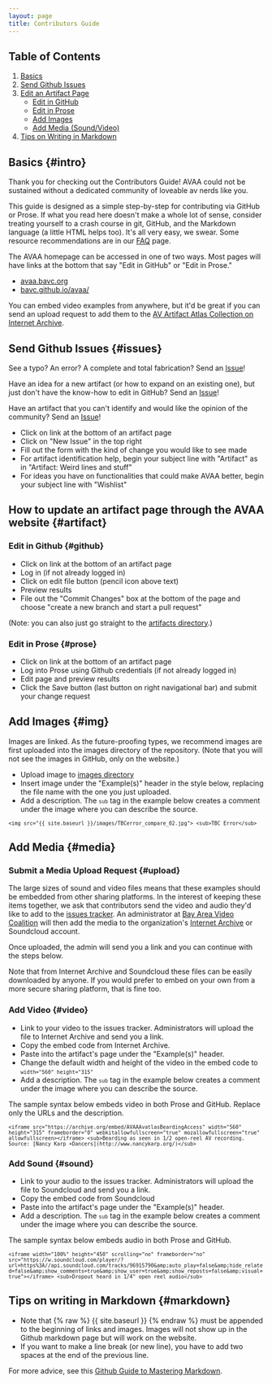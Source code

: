 ```yaml
---
layout: page
title: Contributors Guide
---
```

## Table of Contents

1.  [Basics](#intro)
2.  [Send Github Issues](#issues)
3.  [Edit an Artifact Page](#artifact)
    *  [Edit in GitHub](#github) 
    *  [Edit in Prose](#prose)
    *  [Add Images](#img)
    *  [Add Media (Sound/Video)](#media)
4.  [Tips on Writing in Markdown](#markdown)  

## Basics {#intro} 
Thank you for checking out the Contributors Guide! AVAA could not be sustained without a dedicated community of loveable av nerds like you.

This guide is designed as a simple step-by-step for contributing via GitHub or Prose. If what you read here doesn't make a whole lot of sense, consider treating yourself to a crash course in git, GitHub, and the Markdown language (a little HTML helps too). It's all very easy, we swear. Some resource recommendations are in our <a href="https://bavc.github.io/avaa/faq.html">FAQ</a> page.

The AVAA homepage can be accessed in one of two ways. Most pages will have links at the bottom that say "Edit in GitHub" or "Edit in Prose."

- <a href="https://avaa.bavc.org">avaa.bavc.org</a>
- <a href="https://bavc.github.io/avaa/">bavc.github.io/avaa/</a>

You can embed video examples from anywhere, but it'd be great if you can send an upload request to add them to the [AV Artifact Atlas Collection on Internet Archive](https://archive.org/details/avartifactatlas?sort=-date). 

## Send Github Issues {#issues}

See a typo? An error? A complete and total fabrication? Send an <a href="https://github.com/bavc/avaa/issues">Issue</a>!

Have an idea for a new artifact (or how to expand on an existing one), but just don't have the know-how to edit in GitHub? Send an <a href="https://github.com/bavc/avaa/issues">Issue</a>!

Have an artifact that you can't identify and would like the opinion of the community? Send an <a href="https://github.com/bavc/avaa/issues">Issue</a>!

- Click on link at the bottom of an artifact page
- Click on "New Issue" in the top right
- Fill out the form with the kind of change you would like to see made
- For artifact identification help, begin your subject line with "Artifact" as in "Artifact: Weird lines and stuff"
- For ideas you have on functionalities that could make AVAA better, begin your subject line with "Wishlist"

## How to update an artifact page through the AVAA website {#artifact} 

### Edit in Github {#github}

- Click on link at the bottom of an artifact page
- Log in (if not already logged in)
- Click on edit file button (pencil icon above text)
- Preview results
- File out the "Commit Changes" box at the bottom of the page and choose "create a new branch and start a pull request"

(Note: you can also just go straight to the <a href="https://github.com/bavc/avaa/tree/master/_artifacts">artifacts directory</a>.)

### Edit in Prose {#prose}

- Click on link at the bottom of an artifact page
- Log into Prose using Github credentials (if not already logged in)
- Edit page and preview results
- Click the Save button (last button on right navigational bar) and submit your change request

## Add Images {#img} 

Images are linked. As the future-proofing types, we recommend images are first uploaded into the images directory of the repository. (Note that you will not see the images in GitHub, only on the website.)

- Upload image to <a href="https://github.com/bavc/avaa/tree/master/images">images directory</a>
- Insert image under the "Example(s)" header in the style below, replacing the file name with the one you just uploaded.
- Add a description. The <small>```sub```</small> tag in the example below creates a comment under the image where you can describe the source.

<small>```<img src="{{ site.baseurl }}/images/TBCerror_compare_02.jpg">
<sub>TBC Error</sub>```</small>

## Add Media {#media} 

### Submit a Media Upload Request {#upload} 

The large sizes of sound and video files means that these examples should be embedded from other sharing platforms. In the interest of keeping these items together, we ask that contributors send the video and audio they'd like to add to the <a href="https://github.com/bavc/avaa/issues">issues tracker</a>. An administrator at <a href="www.bavc.org/preserve-media">Bay Area Video Coalition</a> will then add the media to the organization's <a href="https://archive.org/search.php?query=%23AVAA">Internet Archive</a> or Soundcloud account.

Once uploaded, the admin will send you a link and you can continue with the steps below.

Note that from Internet Archive and Soundcloud these files can be easily downloaded by anyone. If you would prefer to embed on your own from a more secure sharing platform, that is fine too.

### Add Video {#video} 

- Link to your video to the issues tracker. Administrators will upload the file to Internet Archive and send you a link.
- Copy the embed code from Internet Archive.
- Paste into the artifact's page under the "Example(s)" header.
- Change the default width and height of the video in the embed code to <small>```width="560" height="315"```</small>
- Add a description. The <small>```sub```</small> tag in the example below creates a comment under the image where you can describe the source.

The sample syntax below embeds video in both Prose and GitHub. Replace only the URLs and the description.

<small>```<iframe src="https://archive.org/embed/AVAAAvatlasBeardingAccess" width="560" height="315" frameborder="0" webkitallowfullscreen="true" mozallowfullscreen="true" allowfullscreen></iframe>
<sub>Bearding as seen in 1/2 open-reel AV recording. Source: [Nancy Karp +Dancers](http://www.nancykarp.org/)</sub>```</small>

### Add Sound {#sound} 

- Link to your audio to the issues tracker. Administrators will upload the file to Soundcloud and send you a link.
- Copy the embed code from Soundcloud
- Paste into the artifact's page under the "Example(s)" header.
- Add a description. The <small>```sub```</small> tag in the example below creates a comment under the image where you can describe the source.

The sample syntax below embeds audio in both Prose and GitHub.

<small>```<iframe width="100%" height="450" scrolling="no" frameborder="no" src="https://w.soundcloud.com/player/?url=https%3A//api.soundcloud.com/tracks/96915790&amp;auto_play=false&amp;hide_related=false&amp;show_comments=true&amp;show_user=true&amp;show_reposts=false&amp;visual=true"></iframe>
<sub>Dropout heard in 1/4" open reel audio</sub>```</small>

## Tips on writing in Markdown {#markdown} 

* Note that {% raw %} {{ site.baseurl }} {% endraw %} must be appended to the beginning of links and images. Images will not show up in the Github markdown page but will work on the website.
* If you want to make a line break (or new line), you have to add two spaces at the end of the previous line.  

For more advice, see this [Github Guide to Mastering Markdown](https://guides.github.com/features/mastering-markdown/).  
